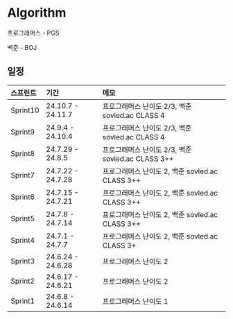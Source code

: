# Algorithm

프로그래머스 - PGS

백준 - BOJ

## 일정

| <b>스프린트</b> | <b>기간</b> | <b>메모</b> |
| :-------------- | :------------------ | :------------------ |
| Sprint10        | 24.10.7 - 24.11.7 | 프로그래머스 난이도 2/3, 백준 sovled.ac CLASS 4 |
| Sprint9        | 24.9.4 - 24.10.4 | 프로그래머스 난이도 2/3, 백준 sovled.ac CLASS 4 |
| Sprint8        | 24.7.29 - 24.8.5 | 프로그래머스 난이도 2/3, 백준 sovled.ac CLASS 3++ |
| Sprint7        | 24.7.22 - 24.7.28 | 프로그래머스 난이도 2, 백준 sovled.ac CLASS 3++ |
| Sprint6        | 24.7.15 - 24.7.21 | 프로그래머스 난이도 2, 백준 sovled.ac CLASS 3++ |
| Sprint5        | 24.7.8 - 24.7.14 | 프로그래머스 난이도 2, 백준 sovled.ac CLASS 3++ |
| Sprint4        | 24.7.1 - 24.7.7 | 프로그래머스 난이도 2, 백준 sovled.ac CLASS 3+ |
| Sprint3        | 24.6.24 - 24.6.28 | 프로그래머스 난이도 2 |
| Sprint2        | 24.6.17 - 24.6.21 | 프로그래머스 난이도 2 |
| Sprint1        | 24.6.8 - 24.6.14 | 프로그래머스 난이도 1 |



